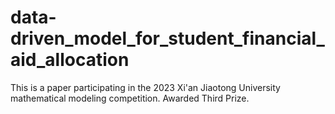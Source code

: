 # data-driven_model_for_student_financial_aid_allocation
This is a paper participating in the 2023 Xi'an Jiaotong University mathematical modeling competition.
Awarded Third Prize.
